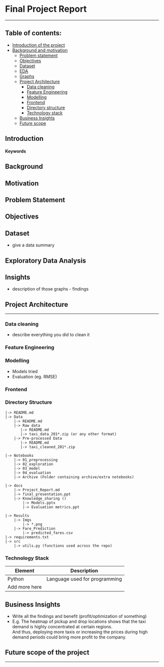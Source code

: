 # Final Project Report
---

## Table of contents: 

- [Introduction of the project](#Introduction)
- [Background and motivation](#Background)
  - [Problem statement](#Problem-Statement)
  - [Objectives](#Objectives)
  - [Dataset](#Dataset)
  - [EDA](#Exploratory-Data-Analysis)
  - [Graphs](#Insights) 
  - [Project Architecture](#Project-Architecture)
    - [Data cleaning](#Data-cleaning)
    - [Feature Engineering](#Feature-Engineering)
    - [Modelling](#Modelling)  
    - [Frontend](#Frontend)  
    - [Directory structure](#Directory-structure)
    - [Technology stack](#Technology-stack)
  - [Business Insights](#Business-Insights)
  - [Future scope](#Future-scope-of-the-project)

## Introduction

#### Keywords

## Background

## Motivation

## Problem Statement

## Objectives

## Dataset
  - give a data summary

## Exploratory Data Analysis

## Insights
 - description of those graphs - findings

## Project Architecture
--- 
### Data cleaning 
- describe everything you did to clean it

### Feature Engineering

### Modelling 
 - Models tried
 - Evaluation (eg. RMSE) 

### Frontend

### Directory Structure 
```
|-> README.md  
|-> Data  
    |-> README.md  
    |-> Raw data  
       |-> README.md  
       |-> taxi_data_201*.zip (or any other format)  
    |-> Pre-processed Data  
       |-> README.md  
       |-> taxi_cleaned_201*.zip  

|-> Notebooks
    |-> 01_preprocessing
    |-> 02_exploration
    |-> 03_model
    |-> 04_evaluation
    |-> Archive (Folder containing archive/extra notebooks)

|-> docs
    |-> Project_Report.md
    |-> final_presentation.ppt
    |-> Knowledge_sharing ()
        |-> Models.pptx
        |-> Evaluation metrics.ppt

|-> Results 
    |-> Imgs
        |-> *.png
    |-> Fare_Prediction
        |-> predicted_fares.csv
|-> requirements.txt 
|-> src
    |-> utils.py (functions used across the repo)
```

### Technology Stack

| Element      | Description |
| ----------- | ----------- |
| Python      | Language used for programming     |
| Add more here| |


## Business Insights
- Write all the findings and benefit (profit/optimization of something)
- E.g. The heatmap of pickup and drop locations shows that the taxi demand is highly concentrated at certain regions.  
    And thus, deploying more taxis or increasing the prices during high demand periods could bring more profit to the company.
   
    
## Future scope of the project

---
